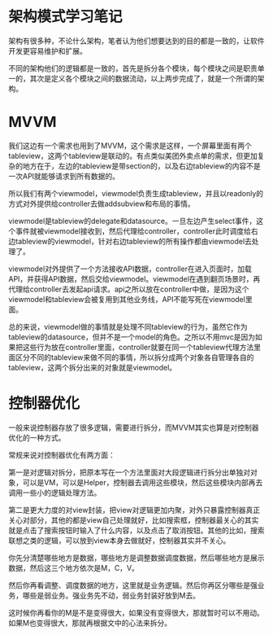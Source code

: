 
# 架构模式学习笔记

架构有很多种，不论什么架构，笔者认为他们想要达到的目的都是一致的，让软件开发更容易维护和扩展。

不同的架构他们的逻辑都是一致的，首先是拆分各个模块，每个模块之间是职责单一的，其次是定义各个模块之间的数据流动，以上两步完成了，就是一个所谓的架构。

# MVVM

我们这边有一个需求也用到了MVVM，这个需求是这样，一个屏幕里面有两个tableview，这两个tableview是联动的。有点类似美团外卖点单的需求，但更加复杂的地方在于，左边的tableview是带section的，以及右边tableview的内容不是一次API就能够请求到所有数据的。

所以我们有两个viewmodel，viewmodel负责生成tableview，并且以readonly的方式对外提供给controller去做addsubview和布局的事情。

viewmodel是tableview的delegate和datasource。一旦左边产生select事件，这个事件就被viewmodel接收到，然后代理给controller，controller此时调度给右边tableview的viewmodel，针对右边tableview的所有操作都由viewmodel去处理了。

viewmodel对外提供了一个方法接收API数据，controller在进入页面时，加载API，并获得API数据，然后交给viewmodel。viewmodel在遇到翻页场景时，再代理给controller去发起api请求。api之所以放在controller中做，是因为这个viewmodel和tableview会被复用到其他业务线，API不能写死在viewmodel里面。

总的来说，viewmodel做的事情就是处理不同tableview的行为，虽然它作为tableview的datasource，但并不是一个model的角色。之所以不用mvc是因为如果把这些行为放在controller里面，controller就要在同一个tableview代理方法里面区分不同的tableview来做不同的事情，所以拆分成两个对象各自管理各自的tableview，这两个拆分出来的对象就是viewmodel。

# 控制器优化

一般来说控制器存放了很多逻辑，需要进行拆分，而MVVM其实也算是对控制器优化的一种方式。

常规来说对控制器优化有两方面：

第一是对逻辑对拆分，把原本写在一个方法里面对大段逻辑进行拆分出单独对对象，可以是VM，可以是Helper，控制器去调用这些模块，然后这些模块内部再去调用一些小的逻辑处理方法。

第二是更大力度的对view封装，把view对逻辑更加内聚，对外只暴露控制器真正关心对部分，其他的都是view自己处理就好，比如搜索框，控制器最关心的其实就是点击了搜索按钮时输入了什么内容，以及点击了取消按钮。其他的比如，搜索联想之类的逻辑，可以放到view本身去做就好，控制器其实并不关心。

你先分清楚哪些地方是数据，哪些地方是调整数据调度数据，然后哪些地方是展示数据，然后这三个地方依次是M，C，V。

然后你再看调整、调度数据的地方，这里就是业务逻辑。然后你再区分哪些是强业务，哪些是弱业务。强业务先不动，弱业务封装好放到M去。

这时候你再看你的M是不是变得很大，如果没有变得很大，那就暂时可以不用动。如果M也变得很大，那就再根据文中的心法来拆分。
